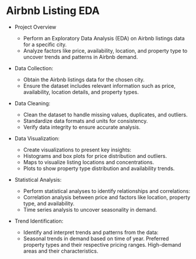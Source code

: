 # Airbnb Listing EDA
- Project Overview
  - Perform an Exploratory Data Analysis (EDA) on Airbnb listings data for a specific city.
  - Analyze factors like price, availability, location, and property type to uncover trends and patterns in Airbnb demand.
   
- Data Collection:
  - Obtain the Airbnb listings data for the chosen city.
  - Ensure the dataset includes relevant information such as price, availability, location details, and property types.

- Data Cleaning:
  - Clean the dataset to handle missing values, duplicates, and outliers.
  - Standardize data formats and units for consistency.
  - Verify data integrity to ensure accurate analysis.

- Data Visualization:
  - Create visualizations to present key insights:
  - Histograms and box plots for price distribution and outliers.
  - Maps to visualize listing locations and concentrations.
  - Plots to show property type distribution and availability trends.

- Statistical Analysis:
  - Perform statistical analyses to identify relationships and correlations:
  - Correlation analysis between price and factors like location, property type, and availability.
  - Time series analysis to uncover seasonality in demand.

- Trend Identification:
  - Identify and interpret trends and patterns from the data:
  - Seasonal trends in demand based on time of year.
Preferred property types and their respective pricing ranges.
High-demand areas and their characteristics.
